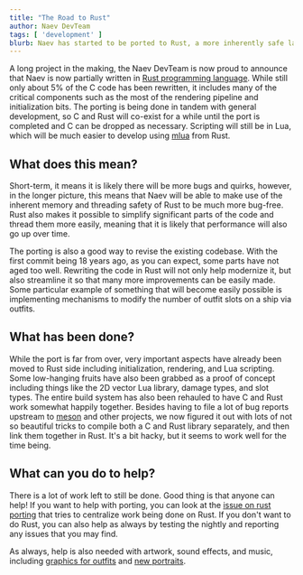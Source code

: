 ```yaml
---
title: "The Road to Rust"
author: Naev DevTeam
tags: [ 'development' ]
blurb: Naev has started to be ported to Rust, a more inherently safe language.
---
```


A long project in the making, the Naev DevTeam is now proud to announce that
Naev is now partially written in [Rust programming
language](https://www.rust-lang.org/). While still only about 5% of the C code
has been rewritten, it includes many of the critical components such as the
most of the rendering pipeline and initialization bits. The porting is being
done in tandem with general development, so C and Rust will co-exist for a
while until the port is completed and C can be dropped as necessary. Scripting
will still be in Lua, which will be much easier to develop using
[mlua](https://docs.rs/mlua/latest/mlua/index.html) from Rust.

## What does this mean?

Short-term, it means it is likely there will be more bugs and quirks, however,
in the longer picture, this means that Naev will be able to make use of the
inherent memory and threading safety of Rust to be much more bug-free. Rust
also makes it possible to simplify significant parts of the code and thread
them more easily, meaning that it is likely that performance will also go up
over time.

The porting is also a good way to revise the existing codebase. With the first
commit being 18 years ago, as you can expect, some parts have not aged too
well. Rewriting the code in Rust will not only help modernize it, but also
streamline it so that many more improvements can be easily made. Some
particular example of something that will become easily possible is
implementing mechanisms to modify the number of outfit slots on a ship via
outfits.

## What has been done?

While the port is far from over, very important aspects have already been moved
to Rust side including initialization, rendering, and Lua scripting. Some
low-hanging fruits have also been grabbed as a proof of concept including
things like the 2D vector Lua library, damage types, and slot types. The entire
build system has also been rehauled to have C and Rust work somewhat happily
together. Besides having to file a lot of bug reports upstream to
[meson](https://mesonbuild.com/) and other projects, we now figured it out with
lots of not so beautiful tricks to compile both a C and Rust library
separately, and then link them together in Rust. It's a bit hacky, but it seems
to work well for the time being.

## What can you do to help?

There is a lot of work left to still be done. Good thing is that anyone can
help! If you want to help with porting, you can look at the [issue on rust
porting](https://github.com/naev/naev/issues/2890) that tries to centralize
work being done on Rust. If you don't want to do Rust, you can also help as
always by testing the nightly and reporting any issues that you may find.

As always, help is also needed with artwork, sound effects, and music,
including [graphics for
outfits](https://github.com/naev/naev/wiki/Needed-Artwork%3A-Outfits) and [new
portraits](https://github.com/naev/naev/wiki/Needed-Artwork%3A-Characters).
